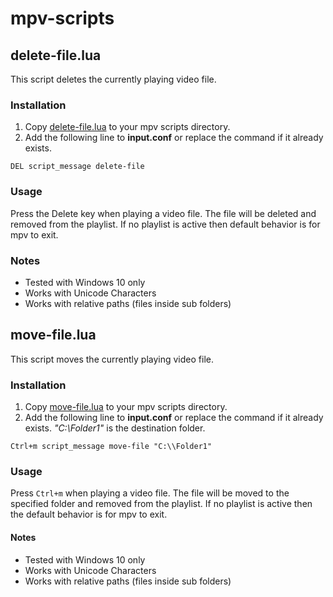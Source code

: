
# mpv-scripts
## delete-file.lua
This script deletes the currently playing video file.
### Installation
1. Copy [delete-file.lua](delete-file.lua) to your mpv scripts directory.
2. Add the following line to **input.conf** or replace the command if it already exists.
```
DEL script_message delete-file
```
### Usage
Press the Delete key when playing a video file. The file will be deleted and removed from the playlist. If no playlist is active then default behavior is for mpv to exit.
### Notes
* Tested with Windows 10 only
* Works with Unicode Characters
* Works with relative paths (files inside sub folders)

## move-file.lua
This script moves the currently playing video file.
### Installation
1. Copy [move-file.lua](move-file.lua) to your mpv scripts directory.
2. Add the following line to **input.conf** or replace the command if it already exists. *"C:\\Folder1"* is the destination folder.
```
Ctrl+m script_message move-file "C:\\Folder1"
```
### Usage
Press ```Ctrl+m``` when playing a video file. The file will be moved to the specified folder and removed from the playlist. If no playlist is active then the default behavior is for mpv to exit.
#### Notes
* Tested with Windows 10 only
* Works with Unicode Characters
* Works with relative paths (files inside sub folders)
